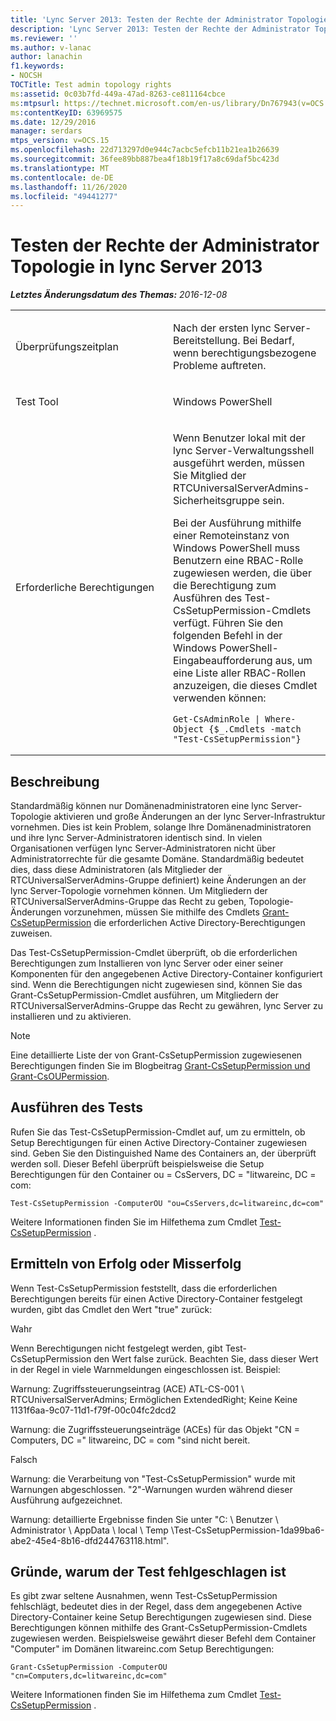 ```yaml
---
title: 'Lync Server 2013: Testen der Rechte der Administrator Topologie'
description: 'Lync Server 2013: Testen der Rechte der Administrator Topologie.'
ms.reviewer: ''
ms.author: v-lanac
author: lanachin
f1.keywords:
- NOCSH
TOCTitle: Test admin topology rights
ms:assetid: 0c03b7fd-449a-47ad-8263-ce811164cbce
ms:mtpsurl: https://technet.microsoft.com/en-us/library/Dn767943(v=OCS.15)
ms:contentKeyID: 63969575
ms.date: 12/29/2016
manager: serdars
mtps_version: v=OCS.15
ms.openlocfilehash: 22d713297d0e944c7acbc5efcb11b21ea1b26639
ms.sourcegitcommit: 36fee89bb887bea4f18b19f17a8c69daf5bc423d
ms.translationtype: MT
ms.contentlocale: de-DE
ms.lasthandoff: 11/26/2020
ms.locfileid: "49441277"
---
```

# <a name="test-admin-topology-rights-in-lync-server-2013"></a>Testen der Rechte der Administrator Topologie in lync Server 2013

<div data-xmlns="http://www.w3.org/1999/xhtml">

<div class="topic" data-xmlns="http://www.w3.org/1999/xhtml" data-msxsl="urn:schemas-microsoft-com:xslt" data-cs="https://msdn.microsoft.com/">

<div data-asp="https://msdn2.microsoft.com/asp">



</div>

<div id="mainSection">

<div id="mainBody">

<span> </span>

_**Letztes Änderungsdatum des Themas:** 2016-12-08_


<table>
<colgroup>
<col style="width: 50%" />
<col style="width: 50%" />
</colgroup>
<tbody>
<tr class="odd">
<td><p>Überprüfungszeitplan</p></td>
<td><p>Nach der ersten lync Server-Bereitstellung. Bei Bedarf, wenn berechtigungsbezogene Probleme auftreten.</p></td>
</tr>
<tr class="even">
<td><p>Test Tool</p></td>
<td><p>Windows PowerShell</p></td>
</tr>
<tr class="odd">
<td><p>Erforderliche Berechtigungen</p></td>
<td><p>Wenn Benutzer lokal mit der lync Server-Verwaltungsshell ausgeführt werden, müssen Sie Mitglied der RTCUniversalServerAdmins-Sicherheitsgruppe sein.</p>
<p>Bei der Ausführung mithilfe einer Remoteinstanz von Windows PowerShell muss Benutzern eine RBAC-Rolle zugewiesen werden, die über die Berechtigung zum Ausführen des Test-CsSetupPermission-Cmdlets verfügt. Führen Sie den folgenden Befehl in der Windows PowerShell-Eingabeaufforderung aus, um eine Liste aller RBAC-Rollen anzuzeigen, die dieses Cmdlet verwenden können:</p>
<pre><code>Get-CsAdminRole | Where-Object {$_.Cmdlets -match &quot;Test-CsSetupPermission&quot;}</code></pre></td>
</tr>
</tbody>
</table>


<div>

## <a name="description"></a>Beschreibung

Standardmäßig können nur Domänenadministratoren eine lync Server-Topologie aktivieren und große Änderungen an der lync Server-Infrastruktur vornehmen. Dies ist kein Problem, solange Ihre Domänenadministratoren und ihre lync Server-Administratoren identisch sind. In vielen Organisationen verfügen lync Server-Administratoren nicht über Administratorrechte für die gesamte Domäne. Standardmäßig bedeutet dies, dass diese Administratoren (als Mitglieder der RTCUniversalServerAdmins-Gruppe definiert) keine Änderungen an der lync Server-Topologie vornehmen können. Um Mitgliedern der RTCUniversalServerAdmins-Gruppe das Recht zu geben, Topologie-Änderungen vorzunehmen, müssen Sie mithilfe des Cmdlets [Grant-CsSetupPermission](https://docs.microsoft.com/powershell/module/skype/Grant-CsSetupPermission) die erforderlichen Active Directory-Berechtigungen zuweisen.

Das Test-CsSetupPermission-Cmdlet überprüft, ob die erforderlichen Berechtigungen zum Installieren von lync Server oder einer seiner Komponenten für den angegebenen Active Directory-Container konfiguriert sind. Wenn die Berechtigungen nicht zugewiesen sind, können Sie das Grant-CsSetupPermission-Cmdlet ausführen, um Mitgliedern der RTCUniversalServerAdmins-Gruppe das Recht zu gewähren, lync Server zu installieren und zu aktivieren.

<div>


> [!NOTE]  
> Eine detaillierte Liste der von Grant-CsSetupPermission zugewiesenen Berechtigungen finden Sie im Blogbeitrag <A href="https://blogs.technet.com/b/jenstr/archive/2011/02/07/grant-cssetuppermission-and-grant-csoupermission.aspx">Grant-CsSetupPermission und Grant-CsOUPermission</A>.



</div>

</div>

<div>

## <a name="running-the-test"></a>Ausführen des Tests

Rufen Sie das Test-CsSetupPermission-Cmdlet auf, um zu ermitteln, ob Setup Berechtigungen für einen Active Directory-Container zugewiesen sind. Geben Sie den Distinguished Name des Containers an, der überprüft werden soll. Dieser Befehl überprüft beispielsweise die Setup Berechtigungen für den Container ou = CsServers, DC = "litwareinc, DC = com:

    Test-CsSetupPermission -ComputerOU "ou=CsServers,dc=litwareinc,dc=com"

Weitere Informationen finden Sie im Hilfethema zum Cmdlet [Test-CsSetupPermission](https://docs.microsoft.com/powershell/module/skype/Test-CsSetupPermission) .

</div>

<div>

## <a name="determining-success-or-failure"></a>Ermitteln von Erfolg oder Misserfolg

Wenn Test-CsSetupPermission feststellt, dass die erforderlichen Berechtigungen bereits für einen Active Directory-Container festgelegt wurden, gibt das Cmdlet den Wert "true" zurück:

Wahr

Wenn Berechtigungen nicht festgelegt werden, gibt Test-CsSetupPermission den Wert false zurück. Beachten Sie, dass dieser Wert in der Regel in viele Warnmeldungen eingeschlossen ist. Beispiel:

Warnung: Zugriffssteuerungseintrag (ACE) ATL-CS-001 \\ RTCUniversalServerAdmins; Ermöglichen ExtendedRight; Keine Keine 1131f6aa-9c07-11d1-f79f-00c04fc2dcd2

Warnung: die Zugriffssteuerungseinträge (ACEs) für das Objekt "CN = Computers, DC =" litwareinc, DC = com "sind nicht bereit.

Falsch

Warnung: die Verarbeitung von "Test-CsSetupPermission" wurde mit Warnungen abgeschlossen. "2"-Warnungen wurden während dieser Ausführung aufgezeichnet.

Warnung: detaillierte Ergebnisse finden Sie unter "C: \\ Benutzer \\ Administrator \\ AppData \\ local \\ Temp \\Test-CsSetupPermission-1da99ba6-abe2-45e4-8b16-dfd244763118.html".

</div>

<div>

## <a name="reasons-why-the-test-might-have-failed"></a>Gründe, warum der Test fehlgeschlagen ist

Es gibt zwar seltene Ausnahmen, wenn Test-CsSetupPermission fehlschlägt, bedeutet dies in der Regel, dass dem angegebenen Active Directory-Container keine Setup Berechtigungen zugewiesen sind. Diese Berechtigungen können mithilfe des Grant-CsSetupPermission-Cmdlets zugewiesen werden. Beispielsweise gewährt dieser Befehl dem Container "Computer" im Domänen litwareinc.com Setup Berechtigungen:

    Grant-CsSetupPermission -ComputerOU "cn=Computers,dc=litwareinc,dc=com"

Weitere Informationen finden Sie im Hilfethema zum Cmdlet [Test-CsSetupPermission](https://docs.microsoft.com/powershell/module/skype/Test-CsSetupPermission) .

</div>

</div>

<span> </span>

</div>

</div>

</div>

